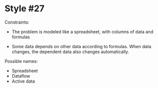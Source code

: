Style #27
==============================

Constraints:

- The problem is modeled like a spreadsheet, with columns of data and formulas

- Some data depends on other data according to formulas. When data
  changes, the dependent data also changes automatically.


Possible names:

- Spreadsheet
- Dataflow
- Active data
